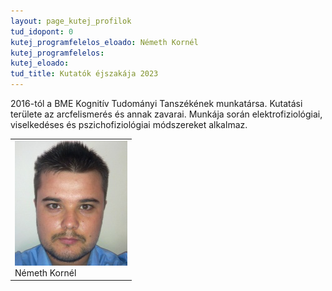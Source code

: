 ```yaml
---
layout: page_kutej_profilok
tud_idopont: 0
kutej_programfelelos_eloado: Németh Kornél 
kutej_programfelelos: 
kutej_eloado:
tud_title: Kutatók éjszakája 2023 
---
```


2016-tól a BME Kognitív Tudományi Tanszékének munkatársa. Kutatási területe az arcfelismerés és annak zavarai. Munkája során elektrofiziológiai, viselkedéses és pszichofiziológiai módszereket alkalmaz.

 <table class="picture">
<tr>
<td>

<div class="gallery">
    <img src="images/nemeth_kornel.jpg" max-width="250" max-height="200">
  <div class="desc">Németh Kornél</div>
</div>

</td>
</tr>
</table>
